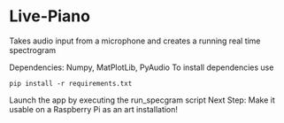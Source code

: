 # Live-Piano
Takes audio input from a microphone and creates a running real time spectrogram

Dependencies: Numpy, MatPlotLib, PyAudio
To install dependencies use

    pip install -r requirements.txt

Launch the app by executing the run_specgram script 
Next Step: Make it usable on a Raspberry Pi as an art installation! 
